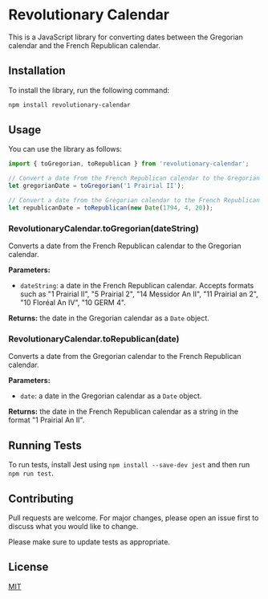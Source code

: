 # Revolutionary Calendar

This is a JavaScript library for converting dates between the Gregorian calendar and the French Republican calendar.

## Installation

To install the library, run the following command:

```bash
npm install revolutionary-calendar
```

## Usage

You can use the library as follows:

```javascript
import { toGregorian, toRepublican } from 'revolutionary-calendar';

// Convert a date from the French Republican calendar to the Gregorian calendar
let gregorianDate = toGregorian('1 Prairial II');

// Convert a date from the Gregorian calendar to the French Republican calendar
let republicanDate = toRepublican(new Date(1794, 4, 20));
```

### RevolutionaryCalendar.toGregorian(dateString)

Converts a date from the French Republican calendar to the Gregorian calendar.

**Parameters:**

- `dateString`: a date in the French Republican calendar. Accepts formats such as "1 Prairial II", "5 Prairial 2", "14 Messidor An II", "11 Prairial an 2", "10 Floréal An IV", "10 GERM 4".

**Returns:** the date in the Gregorian calendar as a `Date` object.

### RevolutionaryCalendar.toRepublican(date)

Converts a date from the Gregorian calendar to the French Republican calendar.

**Parameters:**

- `date`: a date in the Gregorian calendar as a `Date` object.

**Returns:** the date in the French Republican calendar as a string in the format "1 Prairial An II".


## Running Tests

To run tests, install Jest using `npm install --save-dev jest` and then run `npm run test`.


## Contributing

Pull requests are welcome. For major changes, please open an issue first to discuss what you would like to change.

Please make sure to update tests as appropriate.

## License

[MIT](LICENSE)

